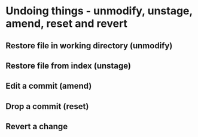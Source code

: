 # Undoing things - unmodify, unstage, amend, reset and revert

## Restore file in working directory (unmodify)

## Restore file from index (unstage)

## Edit a commit (amend)

## Drop a commit (reset)

## Revert a change
